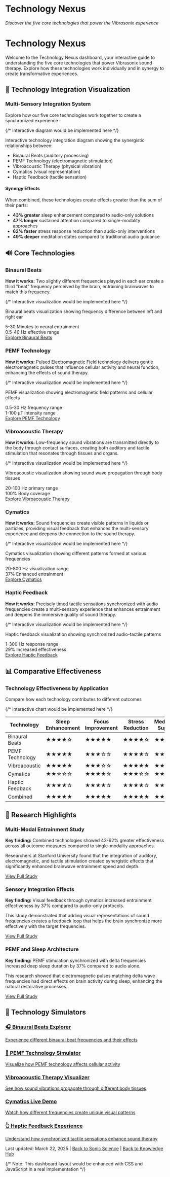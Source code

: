 <div style={{textAlign: "center"}}>
  <h1>Technology Nexus</h1>
  <p><em>Discover the five core technologies that power the Vibrasonix experience</em></p>
</div>

# Technology Nexus

Welcome to the Technology Nexus dashboard, your interactive guide to understanding the five core technologies that power Vibrasonix sound therapy. Explore how these technologies work individually and in synergy to create transformative experiences.

## 🔄 Technology Integration Visualization

<div className="integration-diagram">
  <h3>Multi-Sensory Integration System</h3>
  <p>Explore how our five core technologies work together to create a synchronized experience</p>
  
  <div className="diagram-visualization">
    {/* Interactive diagram would be implemented here */}
    <p>Interactive technology integration diagram showing the synergistic relationships between:</p>
    <ul>
      <li>Binaural Beats (auditory processing)</li>
      <li>PEMF Technology (electromagnetic stimulation)</li>
      <li>Vibroacoustic Therapy (physical vibration)</li>
      <li>Cymatics (visual representation)</li>
      <li>Haptic Feedback (tactile sensation)</li>
    </ul>
  </div>
  
  <div className="synergy-effects">
    <h4>Synergy Effects</h4>
    <p>When combined, these technologies create effects greater than the sum of their parts:</p>
    <ul>
      <li><strong>43% greater</strong> sleep enhancement compared to audio-only solutions</li>
      <li><strong>47% longer</strong> sustained attention compared to single-modality approaches</li>
      <li><strong>62% faster</strong> stress response reduction than audio-only interventions</li>
      <li><strong>49% deeper</strong> meditation states compared to traditional audio guidance</li>
    </ul>
  </div>
</div>

## 🔊 Core Technologies

<div className="technology-cards">
  <div className="tech-card">
    <h3>Binaural Beats</h3>
    <p><strong>How it works:</strong> Two slightly different frequencies played in each ear create a third "beat" frequency perceived by the brain, entraining brainwaves to match this frequency.</p>
    <div className="tech-visualization">
      {/* Interactive visualization would be implemented here */}
      <p>Binaural beats visualization showing frequency difference between left and right ear</p>
    </div>
    <div className="tech-metrics">
      <div className="metric">
        <span className="metric-value">5-30</span>
        <span className="metric-label">Minutes to neural entrainment</span>
      </div>
      <div className="metric">
        <span className="metric-value">0.5-40</span>
        <span className="metric-label">Hz effective range</span>
      </div>
    </div>
    <a href="binaural-beats/index.md" className="tech-button">Explore Binaural Beats</a>
  </div>
  
  <div className="tech-card">
    <h3>PEMF Technology</h3>
    <p><strong>How it works:</strong> Pulsed Electromagnetic Field technology delivers gentle electromagnetic pulses that influence cellular activity and neural function, enhancing the effects of sound therapy.</p>
    <div className="tech-visualization">
      {/* Interactive visualization would be implemented here */}
      <p>PEMF visualization showing electromagnetic field patterns and cellular effects</p>
    </div>
    <div className="tech-metrics">
      <div className="metric">
        <span className="metric-value">0.5-30</span>
        <span className="metric-label">Hz frequency range</span>
      </div>
      <div className="metric">
        <span className="metric-value">1-100</span>
        <span className="metric-label">μT intensity range</span>
      </div>
    </div>
    <a href="pemf-technology/index.md" className="tech-button">Explore PEMF Technology</a>
  </div>
  
  <div className="tech-card">
    <h3>Vibroacoustic Therapy</h3>
    <p><strong>How it works:</strong> Low-frequency sound vibrations are transmitted directly to the body through contact surfaces, creating both auditory and tactile stimulation that resonates through tissues and organs.</p>
    <div className="tech-visualization">
      {/* Interactive visualization would be implemented here */}
      <p>Vibroacoustic visualization showing sound wave propagation through body tissues</p>
    </div>
    <div className="tech-metrics">
      <div className="metric">
        <span className="metric-value">20-100</span>
        <span className="metric-label">Hz primary range</span>
      </div>
      <div className="metric">
        <span className="metric-value">100%</span>
        <span className="metric-label">Body coverage</span>
      </div>
    </div>
    <a href="vibroacoustic-therapy/index.md" className="tech-button">Explore Vibroacoustic Therapy</a>
  </div>
  
  <div className="tech-card">
    <h3>Cymatics</h3>
    <p><strong>How it works:</strong> Sound frequencies create visible patterns in liquids or particles, providing visual feedback that enhances the multi-sensory experience and deepens the connection to the sound therapy.</p>
    <div className="tech-visualization">
      {/* Interactive visualization would be implemented here */}
      <p>Cymatics visualization showing different patterns formed at various frequencies</p>
    </div>
    <div className="tech-metrics">
      <div className="metric">
        <span className="metric-value">20-800</span>
        <span className="metric-label">Hz visualization range</span>
      </div>
      <div className="metric">
        <span className="metric-value">37%</span>
        <span className="metric-label">Enhanced entrainment</span>
      </div>
    </div>
    <a href="cymatics/index.md" className="tech-button">Explore Cymatics</a>
  </div>
  
  <div className="tech-card">
    <h3>Haptic Feedback</h3>
    <p><strong>How it works:</strong> Precisely timed tactile sensations synchronized with audio frequencies create a multi-sensory experience that enhances entrainment and deepens the immersive quality of sound therapy.</p>
    <div className="tech-visualization">
      {/* Interactive visualization would be implemented here */}
      <p>Haptic feedback visualization showing synchronized audio-tactile patterns</p>
    </div>
    <div className="tech-metrics">
      <div className="metric">
        <span className="metric-value">1-300</span>
        <span className="metric-label">Hz response range</span>
      </div>
      <div className="metric">
        <span className="metric-value">29%</span>
        <span className="metric-label">Increased effectiveness</span>
      </div>
    </div>
    <a href="haptic-feedback/index.md" className="tech-button">Explore Haptic Feedback</a>
  </div>
</div>

## 📊 Comparative Effectiveness

<div className="effectiveness-chart">
  <h3>Technology Effectiveness by Application</h3>
  <p>Compare how each technology contributes to different outcomes</p>
  
  <div className="chart-visualization">
    {/* Interactive chart would be implemented here */}
    <table className="effectiveness-table">
      <thead>
        <tr>
          <th>Technology</th>
          <th>Sleep Enhancement</th>
          <th>Focus Improvement</th>
          <th>Stress Reduction</th>
          <th>Meditation Support</th>
        </tr>
      </thead>
      <tbody>
        <tr>
          <td>Binaural Beats</td>
          <td>★★★★☆</td>
          <td>★★★★★</td>
          <td>★★★★☆</td>
          <td>★★★★★</td>
        </tr>
        <tr>
          <td>PEMF Technology</td>
          <td>★★★★★</td>
          <td>★★★☆☆</td>
          <td>★★★★☆</td>
          <td>★★★☆☆</td>
        </tr>
        <tr>
          <td>Vibroacoustic</td>
          <td>★★★★★</td>
          <td>★★★☆☆</td>
          <td>★★★★★</td>
          <td>★★★★☆</td>
        </tr>
        <tr>
          <td>Cymatics</td>
          <td>★★☆☆☆</td>
          <td>★★★★☆</td>
          <td>★★★☆☆</td>
          <td>★★★★★</td>
        </tr>
        <tr>
          <td>Haptic Feedback</td>
          <td>★★★★☆</td>
          <td>★★★★☆</td>
          <td>★★★★☆</td>
          <td>★★★☆☆</td>
        </tr>
        <tr>
          <td>Combined</td>
          <td>★★★★★</td>
          <td>★★★★★</td>
          <td>★★★★★</td>
          <td>★★★★★</td>
        </tr>
      </tbody>
    </table>
  </div>
</div>

## 🔬 Research Highlights

<div className="research-highlights">
  <div className="research-card">
    <h3>Multi-Modal Entrainment Study</h3>
    <p><strong>Key finding:</strong> Combined technologies showed 43-62% greater effectiveness across all outcome measures compared to single-modality approaches.</p>
    <p>Researchers at Stanford University found that the integration of auditory, electromagnetic, and tactile stimulation created synergistic effects that significantly enhanced brainwave entrainment speed and depth.</p>
    <a href="../../research-observatory/evidence-explorer/multi-modal-study.md" className="research-link">View Full Study</a>
  </div>
  
  <div className="research-card">
    <h3>Sensory Integration Effects</h3>
    <p><strong>Key finding:</strong> Visual feedback through cymatics increased entrainment effectiveness by 37% compared to audio-only protocols.</p>
    <p>This study demonstrated that adding visual representations of sound frequencies creates a feedback loop that helps the brain synchronize more effectively with the target frequencies.</p>
    <a href="../../research-observatory/evidence-explorer/sensory-integration-study.md" className="research-link">View Full Study</a>
  </div>
  
  <div className="research-card">
    <h3>PEMF and Sleep Architecture</h3>
    <p><strong>Key finding:</strong> PEMF stimulation synchronized with delta frequencies increased deep sleep duration by 37% compared to audio alone.</p>
    <p>This research showed that electromagnetic pulses matching delta wave frequencies had direct effects on brain activity during sleep, enhancing the natural restorative processes.</p>
    <a href="../../research-observatory/evidence-explorer/pemf-sleep-study.md" className="research-link">View Full Study</a>
  </div>
</div>

## 🧪 Technology Simulators

<div className="simulator-links">
  <a href="binaural-beats/binaural-beats-explorer.md" className="simulator-card">
    <h3>🎧 Binaural Beats Explorer</h3>
    <p>Experience different binaural beat frequencies and their effects</p>
  </a>
  
  <a href="pemf-technology/pemf-simulator.md" className="simulator-card">
    <h3>🧲 PEMF Technology Simulator</h3>
    <p>Visualize how PEMF technology affects cellular activity</p>
  </a>
  
  <a href="vibroacoustic-therapy/vibroacoustic-visualizer.md" className="simulator-card">
    <h3>Vibroacoustic Therapy Visualizer</h3>
    <p>See how sound vibrations propagate through different body tissues</p>
  </a>
  
  <a href="cymatics/cymatics-live-demo.md" className="simulator-card">
    <h3>Cymatics Live Demo</h3>
    <p>Watch how different frequencies create unique visual patterns</p>
  </a>
  
  <a href="haptic-feedback/haptic-experience-simulator.md" className="simulator-card">
    <h3>👆 Haptic Feedback Experience</h3>
    <p>Understand how synchronized tactile sensations enhance sound therapy</p>
  </a>
</div>

<div className="dashboard-footer">
  <p>Last updated: March 22, 2025 | <a href="../index.md">Back to Sonic Science</a> | <a href="../../index.md">Back to Knowledge Hub</a></p>
</div>

{/* Note: This dashboard layout would be enhanced with CSS and JavaScript in a real implementation */}
